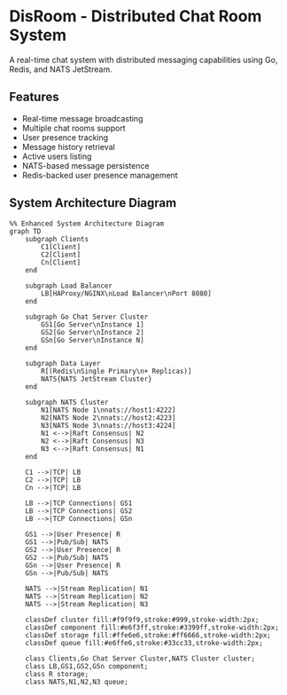 # DisRoom - Distributed Chat Room System

A real-time chat system with distributed messaging capabilities using Go, Redis, and NATS JetStream.

## Features

- Real-time message broadcasting
- Multiple chat rooms support
- User presence tracking
- Message history retrieval
- Active users listing
- NATS-based message persistence
- Redis-backed user presence management

## System Architecture Diagram
```mermaid
%% Enhanced System Architecture Diagram
graph TD
    subgraph Clients
        C1[Client]
        C2[Client]
        Cn[Client]
    end

    subgraph Load Balancer
        LB[HAProxy/NGINX\nLoad Balancer\nPort 8080]
    end

    subgraph Go Chat Server Cluster
        GS1[Go Server\nInstance 1]
        GS2[Go Server\nInstance 2]
        GSn[Go Server\nInstance N]
    end

    subgraph Data Layer
        R[(Redis\nSingle Primary\n+ Replicas)]
        NATS{NATS JetStream Cluster}
    end

    subgraph NATS Cluster
        N1[NATS Node 1\nnats://host1:4222]
        N2[NATS Node 2\nnats://host2:4223]
        N3[NATS Node 3\nnats://host3:4224]
        N1 <-->|Raft Consensus| N2
        N2 <-->|Raft Consensus| N3
        N3 <-->|Raft Consensus| N1
    end

    C1 -->|TCP| LB
    C2 -->|TCP| LB
    Cn -->|TCP| LB
    
    LB -->|TCP Connections| GS1
    LB -->|TCP Connections| GS2
    LB -->|TCP Connections| GSn
    
    GS1 -->|User Presence| R
    GS1 -->|Pub/Sub| NATS
    GS2 -->|User Presence| R
    GS2 -->|Pub/Sub| NATS
    GSn -->|User Presence| R
    GSn -->|Pub/Sub| NATS

    NATS -->|Stream Replication| N1
    NATS -->|Stream Replication| N2
    NATS -->|Stream Replication| N3

    classDef cluster fill:#f9f9f9,stroke:#999,stroke-width:2px;
    classDef component fill:#e6f3ff,stroke:#3399ff,stroke-width:2px;
    classDef storage fill:#ffe6e6,stroke:#ff6666,stroke-width:2px;
    classDef queue fill:#e6ffe6,stroke:#33cc33,stroke-width:2px;
    
    class Clients,Go Chat Server Cluster,NATS Cluster cluster;
    class LB,GS1,GS2,GSn component;
    class R storage;
    class NATS,N1,N2,N3 queue;
